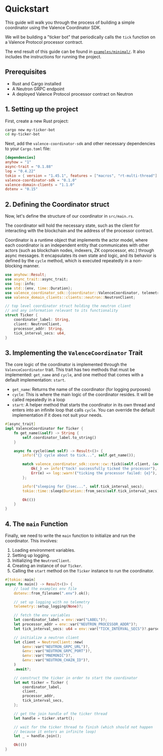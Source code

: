 # Quickstart

This guide will walk you through the process of building a simple coordinator
using the Valence Coordinator SDK.

We will be building a "ticker bot" that periodically calls the `tick`
function on a Valence Protocol processor contract.

The end result of this guide can be found in [`examples/minimal/`](../examples/minimal/README.md).
It also includes the instructions for running the project.

## Prerequisites

* Rust and Cargo installed
* A Neutron GRPC endpoint
* A deployed Valence Protocol processor contract on Neutron

## 1. Setting up the project

First, create a new Rust project:

```bash
cargo new my-ticker-bot
cd my-ticker-bot
```

Next, add the `valence-coordinator-sdk` and other necessary dependencies to your `Cargo.toml` file:

```toml
[dependencies]
anyhow = "1"
async-trait = "0.1.88"
log = "0.4.22"
tokio = { version = "1.45.1", features = ["macros", "rt-multi-thread"] }
valence-coordinator-sdk = "0.1.0"
valence-domain-clients = "1.1.0"
dotenv = "0.15"
```

## 2. Defining the Coordinator struct

Now, let's define the structure of our coordinator in `src/main.rs`.

The coordinator will hold the necessary state, such as the client for
interacting with the blockchain and the address of the processor contract.

Coordinator is a runtime object that implements the actor model, where each
coordinator is an independent entity that communicates with other actors
(such as blockchain nodes, indexers, ZK coprocessor, etc.) through async
messages. It encapsulates its own state and logic, and its behavior is
defined by the `cycle` method, which is executed repeatedly in a non-blocking
manner.

```rust
use anyhow::Result;
use async_trait::async_trait;
use log::info;
use std::{env, time::Duration};
use valence_coordinator_sdk::{coordinator::ValenceCoordinator, telemetry};
use valence_domain_clients::clients::neutron::NeutronClient;

// top level coordinator struct holding the neutron client
// and any information relevant to its functionality
struct Ticker {
    coordinator_label: String,
    client: NeutronClient,
    processor_addr: String,
    tick_interval_secs: u64,
}
```

## 3. Implementing the `ValenceCoordinator` Trait

The core logic of the coordinator is implemented through the `ValenceCoordinator`
trait. This trait has two methods that must be implemented: `get_name` and `cycle`,
and one method that comes with a default implementation: `start`.

* `get_name`: Returns the name of the coordinator (for logging purposes)
* `cycle`: This is where the main logic of the coordinator resides.
  It will be called repeatedly in a loop
* `start`: A helper method that starts the coordinator in its own thread
  and enters into an infinite loop that calls `cycle`. You can override the
  default implementation if it does not suit your needs.

```rust
#[async_trait]
impl ValenceCoordinator for Ticker {
    fn get_name(&self) -> String {
        self.coordinator_label.to_string()
    }

    async fn cycle(&mut self) -> Result<()> {
        info!("{} cycle about to tick...", self.get_name());

        match valence_coordinator_sdk::core::cw::tick(&self.client, &self.processor_addr).await {
            Ok(_) => info!("tock! successfully ticked the processor"),
            Err(e) => log::warn!("ticking the processor failed: {e}"),
        };

        info!("sleeping for {}sec...", self.tick_interval_secs);
        tokio::time::sleep(Duration::from_secs(self.tick_interval_secs)).await;

        Ok(())
    }
}
```

## 4. The `main` Function

Finally, we need to write the `main` function to initialize and run the coordinator. This involves:

1.  Loading environment variables.
2.  Setting up logging.
3.  Initializing the `NeutronClient`.
4.  Creating an instance of our `Ticker`.
5.  Calling the `start` method on the `Ticker` instance to run the coordinator.

```rust
#[tokio::main]
async fn main() -> Result<()> {
    // load the examples env file
    dotenv::from_filename(".env").ok();

    // set up logging with no telemetry
    telemetry::setup_logging(None)?;

    // fetch the env variables
    let coordinator_label = env::var("LABEL")?;
    let processor_addr = env::var("NEUTRON_PROCESSOR_ADDR")?;
    let tick_interval_secs: u64 = env::var("TICK_INTERVAL_SECS")?.parse()?;

    // initialize a neutron client
    let client = NeutronClient::new(
        &env::var("NEUTRON_GRPC_URL")?,
        &env::var("NEUTRON_GRPC_PORT")?,
        &env::var("MNEMONIC")?,
        &env::var("NEUTRON_CHAIN_ID")?,
    )
    .await?;

    // construct the ticker in order to start the coordinator
    let mut ticker = Ticker {
        coordinator_label,
        client,
        processor_addr,
        tick_interval_secs,
    };

    // get the join handle of the ticker thread
    let handle = ticker.start();

    // wait for the ticker thread to finish (which should not happen
    // because it enters an infinite loop)
    let _ = handle.join();

    Ok(())
}
```
